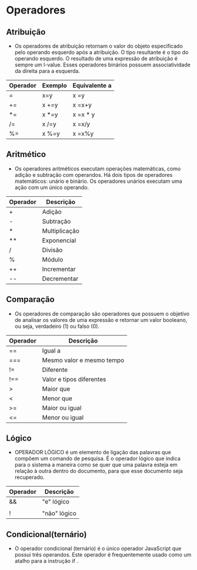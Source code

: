 # Operadores
## Atribuição
+ Os operadores de atribuição retornam o valor do objeto especificado pelo operando esquerdo após a atribuição. O tipo resultante é o tipo do operando esquerdo. O resultado de uma expressão de atribuição é sempre um l-value. Esses operadores binários possuem associatividade da direita para a esquerda.

| Operador | Exemplo | Equivalente a |
| ----------- | ----------- |----------- |
| =  | x=y    | x =y        |
| += | x +=y  |  x =x+y     |
| *= | x *=y  |   x =x * y  |
| /= | x /=y  | x =x/y      |
| %= | x %=y  |  x =x%y     |

## Aritmético
+ Os operadores aritméticos executam operações matemáticas, como adição e subtração com operandos. Há dois tipos de operadores matemáticos: unário e binário. Os operadores unários executam uma ação com um único operando.

|   Operador  | Descrição |
| ----------- | ----------- |
| +  | Adição        |
| -  | Subtração     |
| *  | Multiplicação |
| ** | Exponencial   |
| /  | Divisão       |
| %  | Módulo        |
| ++ | Incrementar   |
| -- | Decrementar   |

## Comparação
+ Os operadores de comparação são operadores que possuem o objetivo de analisar os valores de uma expressão e retornar um valor booleano, ou seja, verdadeiro (1) ou falso (0). 

|   Operador  | Descrição          |
| ----------- | -----------        |
| ==  | Igual a                    |
| === | Mesmo valor e mesmo tempo  |
| !=  | Diferente                  |
| !== | Valor e tipos diferentes   |
| >   | Maior que                  |
| <   | Menor que                  |
| >=  | Maior ou igual             |
| <=  | Menor ou igual             |

## Lógico 
+ OPERADOR LÓGICO é um elemento de ligação das palavras que compõem um comando de pesquisa. É o operador lógico que indica para o sistema a maneira como se quer que uma palavra esteja em relação à outra dentro do documento, para que esse documento seja recuperado.

|   Operador  | Descrição   |
| ----------- | ----------- |
| &&  | "e" lógico  |
| || | "ou" lógico  |
| !  | "não" lógico |

## Condicional(ternário)
+ O operador condicional (ternário) é o único operador JavaScript que possui três operandos. Este operador é frequentemente usado como um atalho para a instrução if .


